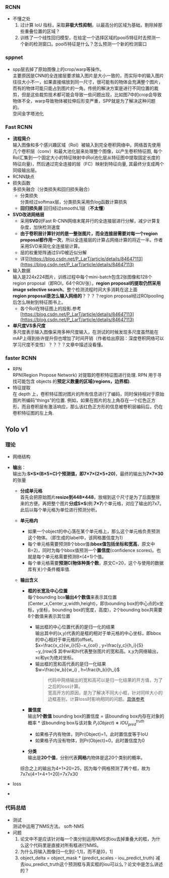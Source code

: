 ### RCNN
- 不懂之处  
  1. 过计算 IoU 指标，采取**非极大性抑制**，以最高分的区域为基础，剔除掉那些重叠位置的区域？
  2. 训练了一个线性回归模型，在给定一个选择区域的pool5特征时去预测一个新的检测窗口。pool5特征是什么？怎么预测一个新的检测窗口

### sppnet
- spp层去掉了原始图像上的crop/warp等操作。  
   主要原因是CNN的全连接层要求输入图片是大小一致的，而实际中的输入图片往往大小不一，如果直接缩放到同一尺寸，很可能有的物体会充满整个图片，而有的物体可能只能占到图片的一角。传统的解决方案是进行不同位置的裁剪，但是这些裁剪技术都可能会导致一些问题出现，比如图7中的crop会导致物体不全，warp导致物体被拉伸后形变严重，SPP就是为了解决这种问题的。  
   空间金字塔池化

### Fast RCNN
- **流程简介**  
  输入图像和多个感兴趣区域（RoI）被输入到完全卷积网络中。网络首先使用几个卷积层（conv）和最大池化层来处理整个图像，以产生卷积特征图, 每个RoI汇集到一个固定大小的特征映射中(RoI池化层从特征图中提取固定长度的特征向量)，然后通过完全连接的层（FC）映射到特征向量, 其最终分支成两个同级输出层。
- RCNN缺点
- 损失函数  
  多损失融合（分类损失和回归损失融合）  
  - 分类损失  
    分类经过softmax层，分类损失采用负log函数计算损失 
  - **回归损失层**
    回归经过smoothL1层（**不太懂**）
- **SVD改进网络层**  
  - 采用**SVD**对Fast R-CNN网络末尾并行的全连接层进行分解，减少计算复杂度，加快检测速度  
  - **由于卷积层计算针对的是一整张图片，而全连接层需要对每一个region proposal都作用一次**，所以全连接层的计算占网络计算的将近一半。作者采用SVD来简化全连接层计算。  
  - 层的权重矩阵通过SVD被近似分解  
  - 详见[https://blog.csdn.net/P_LarT/article/details/84647113](https://blog.csdn.net/P_LarT/article/details/84647113)
- 输入数据  
  输入是224x224图片，训练过程中每个mini-batch包含2张图像和128个region proposal（即ROI，64个ROI/张）。**region proposal的提取仍然采用image selective search**。整个检测流程时间大多消耗在这上面  
  **region proposal是怎么输入网络的**？？？？region proposal经过ROIpooling后怎么映射到特征图书上。
  - 各个RoI在特征图上的投影.参考  
    [https://blog.csdn.net/P_LarT/article/details/84647113](https://blog.csdn.net/P_LarT/article/details/84647113)
 - **单尺度VS多尺度**  
   多尺度表示输入图像采用多种尺度输入，在测试的时候发现多尺度虽然能在mAP上得到些许提升但也增加了时间开销（作者给出原因：深度卷积网络可以学习尺度不变性）？？？？文章中描述没看懂。


### faster RCNN
- RPN  
  RPN(Region Propose Network) 对提取的卷积特征图进行处理. RPN 用于寻找可能包含 objects 的**预定义数量的区域(regions，边界框)**.
- 特征提取  
  在 depth 上，卷积特征图对图片的所有信息进行了编码，同时保持相对于原始图片所编码“things”的位置. 例如，如果在图片的左上角存在一个红色正方形，而且卷积层有激活响应，那么该红色正方形的信息被卷积层编码后，仍在卷积特征图的左上角.


## Yolo v1
### 理论  
- 网络结构
- **输出**：  
  输出为:**S×S×(B×5+C)**个预测值，即**7×7×(2×5+20)**，最终的输出为**7×7×30**的张量
  - **分成单元格**  
    首先会把原始图片**resize到448×448**，放缩到这个尺寸是为了后面整除来的方便。再把整个图片**分成S×S**(例:**7×7**)个单元格，对应了输出的7x7。此后以每个单元格为单位进行预测分析。
  - **单元格内**  
    - 如果一个object的中心落在某个单元格上，那么这个单元格负责预测这个物体。（即生成的label中，该网格置信度为1）
    - 每个单元格需要预测B个bbox值(**bbox值包括坐标和宽高**，原文中B=2)，同时为每个bbox值预测一个**置信度**(confidence scores)。也就是每个单元格需要预测B×(4+1)个值。
    - 每个单元格需要**预测C(物体种类个数**，原文C=20，这个与使用的数据库有关)个条件概率值.
  - **输出含义**  
    - **框的长宽及中心位置**  
      每个bounding box**输出4个数值**来表示其位置(Center_x,Center_y,width,height)，即(bounding box的中心点的x坐标，y坐标，bounding box的宽度，高度)，2个bounding box共需要8个数值来表示其位置  
      - 输出框的中心位置代表的是归一化的结果  
        输出其中的(x,y)代表的是框的相对于单元格的中心坐标，即bbox的中心相对于单元格的offset。  
        $x=\frac{x_c}{w_i}{S}−x_{col} , y=\frac{y_c}{h_i}{S}−y_{row}$
	        其中wi和hi代表整张图片的宽和高。x,y为网络输出，xc和yc为绝对坐标。
	  - 输出框的宽和高代表的是归一化结果  
	      $w=\frac{w_b}{w_i} , h=\frac{h_b}{h_i}$
	      > 代码中网络输出的宽和高可以是归一化结果的开方值，为了之后的loss计算。  
	      宽高开方的原因，是为了解决不同大小框，针对同样大小的边框差别，计算loss时影响相同的问题。[具体参考](https://www.jianshu.com/p/fefeb37a125a)
  
    - **置信度**   
      输出**1个数值**
    bounding box的置信度 = 该bounding box内存在对象的概率 * 该bounding box与该对象
    $P_r(Object)∗IOU^{truth}_{pred}$    
	    - 如果格子内有物体，则Pr(Object)=1，此时置信度等于IoU
	    - 如果格子内没有物体，则Pr(Object)=0，此时置信度为0
    - **分类**  
      输出是**20个值**，分别代表**网格**内物体是这20个类别的概率。  

	综合之上的输出为4+1+20=25，因为每个网格预测了两个框，故为7x7x(4+1+4+1+20)=7x7x30
- loss  
  
- 

### 代码总结

- 测试  
  测试中运用了NMS方法。  soft-NMS
- 问题  
    1. 论文中不是应该针对每一个类分别运用NMS求iou去掉重叠大的框，为什么这个代码里是直接对所有框进行NMS。
    2. 为什么将输入图像归一化到[-1,1]，而不是[0，1]
    3. object_delta = object_mask * (predict_scales - iou_predict_truth) 减去iou_predict_truth这个预测框与真实框的iou可以么？论文中是怎么讲述的？
<!--stackedit_data:
eyJoaXN0b3J5IjpbMTIxNjk5MjUzLDIxNDY1MjIyNzgsLTgyNz
U4NTUzOSw5MDQ0MTI3ODIsMTg5MTM0NDQ0MCwyMDU1Nzk0NDgx
LC04MzA5NzMzMjMsMTcwODgzMjUxOSwtNzk5NDI2ODIxLC0xOT
YzMTA2MDE1LDE2NzI3MjExMzYsLTEwMjkxMDMwNiwzNzY3OTEz
MzIsMTIyMDY5NzY0MCwtMTA3MTkxNDc4Myw5NzkzMzA3MzAsLT
gyNTQ1MjA1MywtMzQ1MTIwMzI2LDE5NTM1MDY4MDQsLTIyNzc4
MjA5Nl19
-->